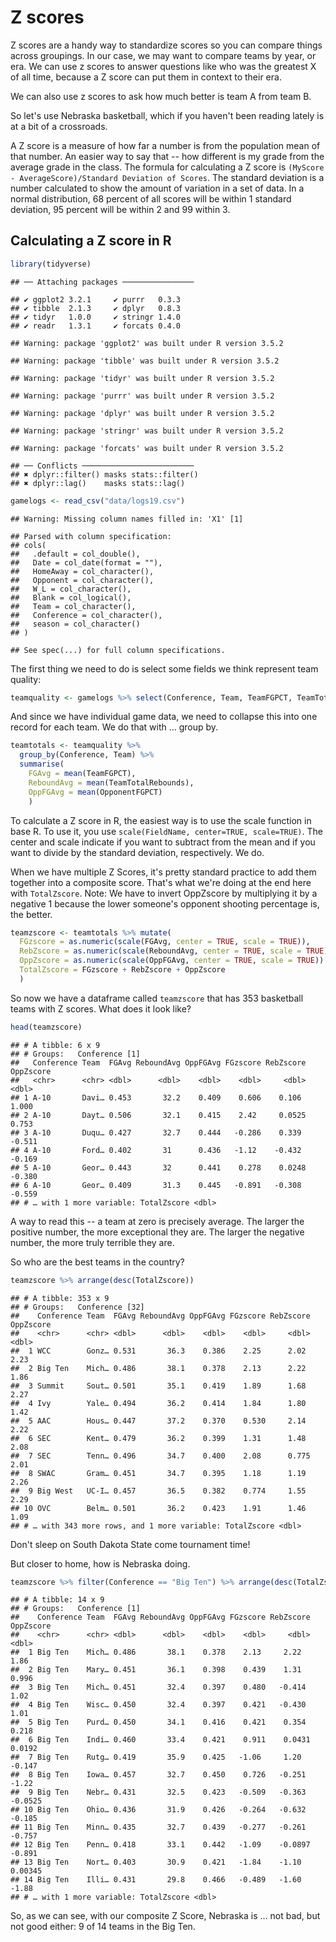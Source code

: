 # Z scores

Z scores are a handy way to standardize scores so you can compare things across groupings. In our case, we may want to compare teams by year, or era. We can use z scores to answer questions like who was the greatest X of all time, because a Z score can put them in context to their era. 

We can also use z scores to ask how much better is team A from team B. 

So let's use Nebraska basketball, which if you haven't been reading lately is at a bit of a crossroads. 

A Z score is a measure of how far a number is from the population mean of that number. An easier way to say that -- how different is my grade from the average grade in the class. The formula for calculating a Z score is `(MyScore - AverageScore)/Standard Deviation of Scores`. The standard deviation is a number calculated to show the amount of variation in a set of data. In a normal distribution, 68 percent of all scores will be within 1 standard deviation, 95 percent will be within 2 and 99 within 3. 

## Calculating a Z score in R


```r
library(tidyverse)
```

```
## ── Attaching packages ────────────────
```

```
## ✔ ggplot2 3.2.1     ✔ purrr   0.3.3
## ✔ tibble  2.1.3     ✔ dplyr   0.8.3
## ✔ tidyr   1.0.0     ✔ stringr 1.4.0
## ✔ readr   1.3.1     ✔ forcats 0.4.0
```

```
## Warning: package 'ggplot2' was built under R version 3.5.2
```

```
## Warning: package 'tibble' was built under R version 3.5.2
```

```
## Warning: package 'tidyr' was built under R version 3.5.2
```

```
## Warning: package 'purrr' was built under R version 3.5.2
```

```
## Warning: package 'dplyr' was built under R version 3.5.2
```

```
## Warning: package 'stringr' was built under R version 3.5.2
```

```
## Warning: package 'forcats' was built under R version 3.5.2
```

```
## ── Conflicts ─────────────────────────
## ✖ dplyr::filter() masks stats::filter()
## ✖ dplyr::lag()    masks stats::lag()
```


```r
gamelogs <- read_csv("data/logs19.csv")
```

```
## Warning: Missing column names filled in: 'X1' [1]
```

```
## Parsed with column specification:
## cols(
##   .default = col_double(),
##   Date = col_date(format = ""),
##   HomeAway = col_character(),
##   Opponent = col_character(),
##   W_L = col_character(),
##   Blank = col_logical(),
##   Team = col_character(),
##   Conference = col_character(),
##   season = col_character()
## )
```

```
## See spec(...) for full column specifications.
```

The first thing we need to do is select some fields we think represent team quality:


```r
teamquality <- gamelogs %>% select(Conference, Team, TeamFGPCT, TeamTotalRebounds, OpponentFGPCT)
```

And since we have individual game data, we need to collapse this into one record for each team. We do that with ... group by.


```r
teamtotals <- teamquality %>% 
  group_by(Conference, Team) %>% 
  summarise(
    FGAvg = mean(TeamFGPCT), 
    ReboundAvg = mean(TeamTotalRebounds), 
    OppFGAvg = mean(OpponentFGPCT)
    )
```

To calculate a Z score in R, the easiest way is to use the scale function in base R. To use it, you use `scale(FieldName, center=TRUE, scale=TRUE)`. The center and scale indicate if you want to subtract from the mean and if you want to divide by the standard deviation, respectively. We do.

When we have multiple Z Scores, it's pretty standard practice to add them together into a composite score. That's what we're doing at the end here with `TotalZscore`. Note: We have to invert OppZscore by multiplying it by a negative 1 because the lower someone's opponent shooting percentage is, the better. 


```r
teamzscore <- teamtotals %>% mutate(
  FGzscore = as.numeric(scale(FGAvg, center = TRUE, scale = TRUE)),
  RebZscore = as.numeric(scale(ReboundAvg, center = TRUE, scale = TRUE)),
  OppZscore = as.numeric(scale(OppFGAvg, center = TRUE, scale = TRUE)) * -1,
  TotalZscore = FGzscore + RebZscore + OppZscore
  )  
```

So now we have a dataframe called `teamzscore` that has 353 basketball teams with Z scores. What does it look like? 


```r
head(teamzscore)
```

```
## # A tibble: 6 x 9
## # Groups:   Conference [1]
##   Conference Team  FGAvg ReboundAvg OppFGAvg FGzscore RebZscore OppZscore
##   <chr>      <chr> <dbl>      <dbl>    <dbl>    <dbl>     <dbl>     <dbl>
## 1 A-10       Davi… 0.453       32.2    0.409    0.606    0.106      1.000
## 2 A-10       Dayt… 0.506       32.1    0.415    2.42     0.0525     0.753
## 3 A-10       Duqu… 0.427       32.7    0.444   -0.286    0.339     -0.511
## 4 A-10       Ford… 0.402       31      0.436   -1.12    -0.432     -0.169
## 5 A-10       Geor… 0.443       32      0.441    0.278    0.0248    -0.380
## 6 A-10       Geor… 0.409       31.3    0.445   -0.891   -0.308     -0.559
## # … with 1 more variable: TotalZscore <dbl>
```

A way to read this -- a team at zero is precisely average. The larger the positive number, the more exceptional they are. The larger the negative number, the more truly terrible they are. 

So who are the best teams in the country? 


```r
teamzscore %>% arrange(desc(TotalZscore))
```

```
## # A tibble: 353 x 9
## # Groups:   Conference [32]
##    Conference Team  FGAvg ReboundAvg OppFGAvg FGzscore RebZscore OppZscore
##    <chr>      <chr> <dbl>      <dbl>    <dbl>    <dbl>     <dbl>     <dbl>
##  1 WCC        Gonz… 0.531       36.3    0.386    2.25      2.02       2.23
##  2 Big Ten    Mich… 0.486       38.1    0.378    2.13      2.22       1.86
##  3 Summit     Sout… 0.501       35.1    0.419    1.89      1.68       2.27
##  4 Ivy        Yale… 0.494       36.2    0.414    1.84      1.80       1.42
##  5 AAC        Hous… 0.447       37.2    0.370    0.530     2.14       2.22
##  6 SEC        Kent… 0.479       36.2    0.399    1.31      1.48       2.08
##  7 SEC        Tenn… 0.496       34.7    0.400    2.08      0.775      2.01
##  8 SWAC       Gram… 0.451       34.7    0.395    1.18      1.19       2.26
##  9 Big West   UC-I… 0.457       36.5    0.382    0.774     1.55       2.29
## 10 OVC        Belm… 0.501       36.2    0.423    1.91      1.46       1.09
## # … with 343 more rows, and 1 more variable: TotalZscore <dbl>
```

Don't sleep on South Dakota State come tournament time!

But closer to home, how is Nebraska doing.


```r
teamzscore %>% filter(Conference == "Big Ten") %>% arrange(desc(TotalZscore))
```

```
## # A tibble: 14 x 9
## # Groups:   Conference [1]
##    Conference Team  FGAvg ReboundAvg OppFGAvg FGzscore RebZscore OppZscore
##    <chr>      <chr> <dbl>      <dbl>    <dbl>    <dbl>     <dbl>     <dbl>
##  1 Big Ten    Mich… 0.486       38.1    0.378    2.13     2.22     1.86   
##  2 Big Ten    Mary… 0.451       36.1    0.398    0.439    1.31     0.996  
##  3 Big Ten    Mich… 0.451       32.4    0.397    0.480   -0.414    1.02   
##  4 Big Ten    Wisc… 0.450       32.4    0.397    0.421   -0.430    1.01   
##  5 Big Ten    Purd… 0.450       34.1    0.416    0.421    0.354    0.218  
##  6 Big Ten    Indi… 0.460       33.4    0.421    0.911    0.0431   0.0192 
##  7 Big Ten    Rutg… 0.419       35.9    0.425   -1.06     1.20    -0.147  
##  8 Big Ten    Iowa… 0.457       32.7    0.450    0.726   -0.251   -1.22   
##  9 Big Ten    Nebr… 0.431       32.5    0.423   -0.509   -0.363   -0.0525 
## 10 Big Ten    Ohio… 0.436       31.9    0.426   -0.264   -0.632   -0.185  
## 11 Big Ten    Minn… 0.435       32.7    0.439   -0.277   -0.261   -0.757  
## 12 Big Ten    Penn… 0.418       33.1    0.442   -1.09    -0.0897  -0.891  
## 13 Big Ten    Nort… 0.403       30.9    0.421   -1.84    -1.10     0.00345
## 14 Big Ten    Illi… 0.431       29.8    0.466   -0.489   -1.60    -1.88   
## # … with 1 more variable: TotalZscore <dbl>
```

So, as we can see, with our composite Z Score, Nebraska is ... not bad, but not good either: 9 of 14 teams in the Big Ten.
